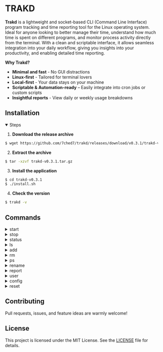 # TRAKD  
**Trakd** is a lightweight and socket-based CLI (Command Line Interface) program tracking and time reporting tool for the Linux operating system. Ideal for anyone looking to better manage their time, understand how much time is spent on different programs, and monitor process activity directly from the terminal. With a clean and scriptable interface, it allows seamless integration into your daily workflow, giving you insights into your productivity, and enabling detailed time reporting.

**Why Trakd?**
* **Minimal and fast** - No GUI distractions
* **Linux-first** - Tailored for terminal lovers
* **Local-first** - Your data stays on your machine
* **Scriptable & Automation-ready** – Easily integrate into cron jobs or custom scripts
* **Insightful reports** - View daily or weekly usage breakdowns

## Installation

<details open>

<summary>Steps</summary>

1. **Download the release archive**
```sh
$ wget https://github.com/7ched7/trakd/releases/download/v0.3.1/trakd-v0.3.1.tar.gz
```

2. **Extract the archive**
```sh
$ tar -xzvf trakd-v0.3.1.tar.gz
```

3. **Install the application**
```sh
$ cd trakd-v0.3.1
$ ./install.sh
```

4. **Check the version**
```sh
$ trakd -v
```

</details>

## Commands

<details>
<summary>start</summary>

- **`$ trakd start`**  
Start the server using the IP address and port from user configuration

</details>

<details>
<summary>stop</summary>

- **`$ trakd stop`**  
Normal stop (fails if processes are tracked)

- **`$ trakd stop -f`**  
Force stop (terminates all tracking and shuts down)

</details>

<details>
<summary>status</summary>

- **`$ trakd status`**  
Provide information about server and status of tracked processes

> **Example output**
```sh
SERVER: running
HOST: 127.0.0.1:10101
TRACKED PROCESSES: 2 (1 running, 1 stopped) 
```

</details>

<details>
<summary>ls</summary>

- **`$ trakd ls`**  
List all processes available for tracking

</details>

<details>
<summary>add</summary>

- **`$ trakd add <process_name>`**  
Track by process name

- **`$ trakd add <pid>`**  
Track by pid

- **`$ trakd add <process_name> -n <id>`**  
Add with custom tracking id

</details>

<details>
<summary>rm</summary>

- **`$ trakd rm <id>`**  
Stop tracking a specific process

</details>

<details>
<summary>ps</summary>

- **`$ trakd ps`**  
Show running tracked processes

- **`$ trakd ps -a`**  
Show all tracked processes (running + stopped)

- **`$ trakd ps -d`**  
Detailed view

> **Example output**
```sh
TRACK ID           PROCESS    PID    STARTED              STATUS    CONNECTION
-----------------  ---------  -----  -------------------  --------  ---------------
my_chrome_tracker  chrome     2705   2025/05/28 09:04:36  running   127.0.0.1/47602
45f6e7c16e87       mongod     2591   2025/05/28 10:22:40  running   127.0.0.1/47612
2515fc63e592       vim        --     2025/05/28 11:30:12  stopped   127.0.0.1/47618
```

</details>

<details>
<summary>rename</summary>

- **`$ trakd rename <old_id> <new_id>`**  
Rename the tracking identifier

</details>

<details>
<summary>report</summary>

- **`$ trakd report --daily | --weekly | --monthly`**  
Report program usage (default: daily)

> **Example output**
```sh
WEEKLY REPORT - 2025/05/21 - 2025/05/27

Process       Total Run Time    Active Days
------------------------------------------
chrome        36h 12m 30s       7
mongod        18h 45m 22s       5
vim           8h 30m 41s        4
```

</details>

<details>
<summary>user</summary>

- **`$ trakd user add <username>`**  
Create a new user with the specified username

- **`$ trakd user add <username> -s`**  
Create a new user and immediately switch to that user

- **`$ trakd user switch <username>`**  
Switch to an existing user

- **`$ trakd user rename <old_username> <new_username>`**  
Rename an existing user

- **`$ trakd user ls`**  
List all users currently in the system

- **`$ trakd user rm <username>`**  
Remove an existing user by specifying the username

</details>

<details>
<summary>config</summary>

- **`trakd config set -i 127.0.0.1 -p 8000 -l 8`**  
Set IP address, port, and maximum number of tracked processes

- **`$ trakd config show`**  
Show current user configuration

> **Example output**
```sh
HOST IP ADDRESS: 127.0.0.1
PORT: 8000
MAXIMUM PROCESS LIMIT: 8
```

</details>

<details>
<summary>reset</summary>

- **`$ trakd reset logs`**  
Clear tracking logs

- **`$ trakd reset config`**  
Reset current user configuration

- **`$ trakd reset all`**  
Full reset (logs + config)

- **`$ trakd reset all -y -v`**  
Full reset, skip prompts, verbose output

</details>

## Contributing
Pull requests, issues, and feature ideas are warmly welcome!

## License
This project is licensed under the MIT License. See the [LICENSE](LICENSE) file for details.
